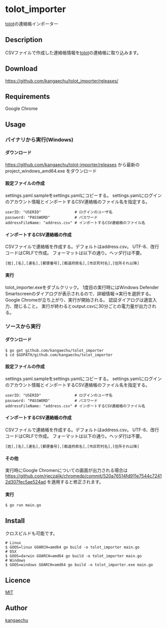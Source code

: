 tolot_importer
====

[tolot](https://tolot.com)の連絡帳インポーター

## Description

CSVファイルで作成した連絡帳情報を[tolot](https://tolot.com)の連絡帳に取り込みます。

## Download

https://github.com/kangaechu/tolot_importer/releases/

## Requirements

Google Chrome

## Usage

### バイナリから実行(Windows)

#### ダウンロード

https://github.com/kangaechu/tolot-importer/releases から最新の project_windows_amd64.exe をダウンロード

#### 設定ファイルの作成

settings.yaml.sampleをsettings.yamlにコピーする。
settings.yamlにログインのアカウント情報とインポートするCSV連絡帳のファイル名を指定する。
```
userID: "USERID"               # ログインのユーザ名
password: "PASSWORD"           # パスワード
addressFileName: "address.csv" # インポートするCSV連絡帳のファイル名
```

#### インポートするCSV連絡帳の作成

CSVファイルで連絡帳を作成する。デフォルトはaddress.csv。
UTF-8、改行コードはCRLFで作成。
フォーマットは以下の通り。ヘッダ行は不要。

```
[姓],[名],[連名],[郵便番号],[都道府県名],[市区町村名],[住所それ以降]
```

#### 実行

tolot_importer.exeをダブルクリック。
1度目の実行時にはWindows Defender Smartscreenのダイアログが表示されるので、詳細情報→実行を選択する。
Google Chromeが立ち上がり、実行が開始される。
認証ダイアログは適宜入力、閉じること。
実行が終わるとoutput.csvに30分ごとの電力量が出力される。

### ソースから実行

#### ダウンロード

```
$ go get github.com/kangaechu/tolot_importer
$ cd $GOPATH/github.com/kangaechu/tolot_importer
```

#### 設定ファイルの作成

settings.yaml.sampleをsettings.yamlにコピーする。
settings.yamlにログインのアカウント情報とインポートするCSV連絡帳のファイル名を指定する。
```
userID: "USERID"               # ログインのユーザ名
password: "PASSWORD"           # パスワード
addressFileName: "address.csv" # インポートするCSV連絡帳のファイル名
```

#### インポートするCSV連絡帳の作成

CSVファイルで連絡帳を作成する。デフォルトはaddress.csv。
UTF-8、改行コードはCRLFで作成。
フォーマットは以下の通り。ヘッダ行は不要。

```
[姓],[名],[連名],[郵便番号],[都道府県名],[市区町村名],[住所それ以降]
```

#### その他

実行時にGoogle Chromenについての画面が出力される場合は
https://github.com/rjeczalik/chromedp/commit/520a76514fd911e7544c72412d307fec5ae524ad を適用すると修正されます。

#### 実行
```
$ go run main.go
```

## Install

クロスビルドも可能です。
```
# Linux
$ GOOS=linux GOARCH=amd64 go build -o tolot_importer main.go
# OSX
$ GOOS=darwin GOARCH=amd64 go build -o tolot_importer main.go
# Windows
$ GOOS=windows GOARCH=amd64 go build -o tolot_importer.exe main.go
```

## Licence

[MIT](https://github.com/tcnksm/tool/blob/master/LICENCE)

## Author

[kangaechu](https://github.com/kangaechu)